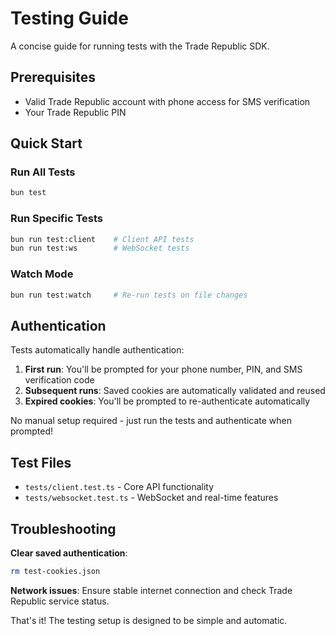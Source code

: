 # Testing Guide

A concise guide for running tests with the Trade Republic SDK.

## Prerequisites

- Valid Trade Republic account with phone access for SMS verification
- Your Trade Republic PIN

## Quick Start

### Run All Tests

```bash
bun test
```

### Run Specific Tests

```bash
bun run test:client    # Client API tests
bun run test:ws        # WebSocket tests
```

### Watch Mode

```bash
bun run test:watch     # Re-run tests on file changes
```

## Authentication

Tests automatically handle authentication:

1. **First run**: You'll be prompted for your phone number, PIN, and SMS verification code
2. **Subsequent runs**: Saved cookies are automatically validated and reused
3. **Expired cookies**: You'll be prompted to re-authenticate automatically

No manual setup required - just run the tests and authenticate when prompted!

## Test Files

- `tests/client.test.ts` - Core API functionality
- `tests/websocket.test.ts` - WebSocket and real-time features

## Troubleshooting

**Clear saved authentication**:

```bash
rm test-cookies.json
```

**Network issues**: Ensure stable internet connection and check Trade Republic service status.

That's it! The testing setup is designed to be simple and automatic.
